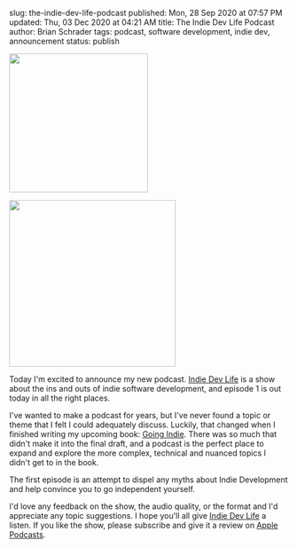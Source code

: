 slug: the-indie-dev-life-podcast
published: Mon, 28 Sep 2020 at 07:57 PM
updated: Thu, 03 Dec 2020 at 04:21 AM
title: The Indie Dev Life Podcast
author: Brian Schrader
tags: podcast, software development, indie dev, announcement
status: publish

<img
    class="image-right hide-on-mobile"
    src="https://indiedevlife.fm/static/cover.png"
    width="250"
    height="250"
    style="width:250px;height:250px;"
/>

<img
    class="image-center show-on-mobile"
    src="https://indiedevlife.fm/static/cover.png"
    width="300"
    height="300"
    style="width:300px;height:300px;"
/>

Today I'm excited to announce my new podcast. [Indie Dev Life][1] is a show about the ins and outs of indie software development, and episode 1 is out today in all the right places.

I've wanted to make a podcast for years, but I've never found a topic or theme that I felt I could adequately discuss. Luckily, that changed when I finished writing my upcoming book: [Going Indie][2]. There was so much that didn't make it into the final draft, and a podcast is the perfect place to expand and explore the more complex, technical and nuanced topics I didn't get to in the book.

The first episode is an attempt to dispel any myths about Indie Development and help convince you to go independent yourself.

I'd love any feedback on the show, the audio quality, or the format and I'd appreciate any topic suggestions. I hope you'll all give [Indie Dev Life][1] a listen. If you like the show, please subscribe and give it a review on [Apple Podcasts][3].


[1]: https://indiedevlife.fm
[2]: https://goingindie.tech
[3]: https://podcasts.apple.com/us/podcast/indie-dev-life/id1533547186
